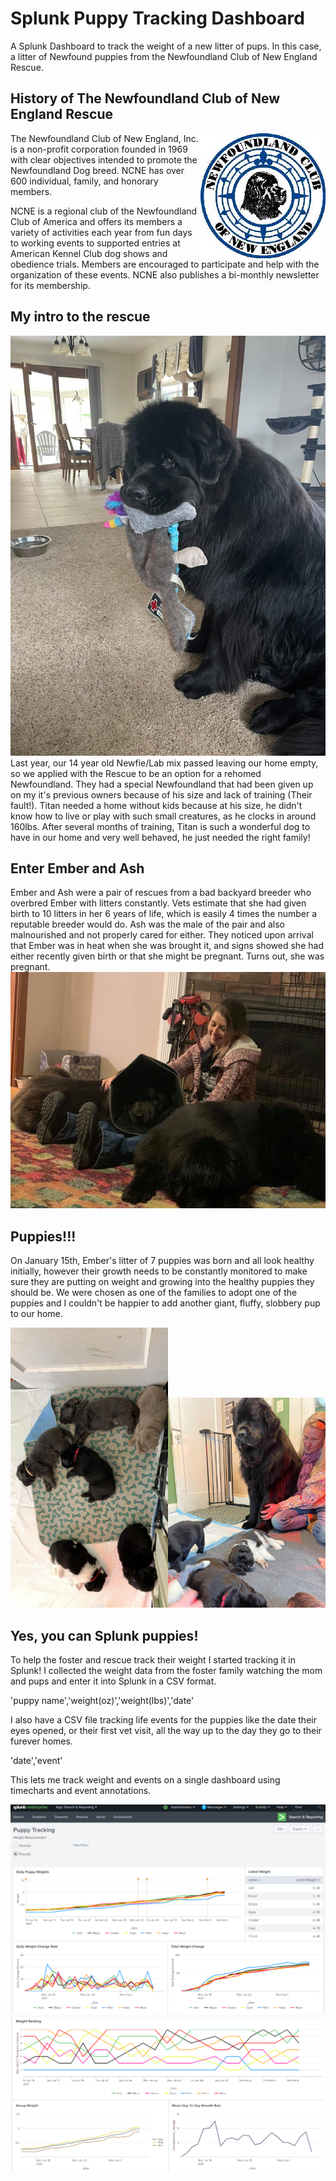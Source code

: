 # Splunk Puppy Tracking Dashboard
A Splunk Dashboard to track the weight of a new litter of pups. In this case, a litter of Newfound puppies from the Newfoundland Club of New England Rescue.

## History of The Newfoundland Club of New England Rescue
<img align="right" src="/static/ncne_logo.jpg">
The Newfoundland Club of New England, Inc. is a non-profit corporation founded in 1969 with clear objectives intended to promote the Newfoundland Dog breed. NCNE has over 600 individual, family, and honorary members.

NCNE is a regional club of the Newfoundland Club of America and offers its members a variety of activities each year from fun days to working events to supported entries at American Kennel Club dog shows and obedience trials. Members are encouraged to participate and help with the organization of these events. NCNE also publishes a bi-monthly newsletter for its membership.

## My intro to the rescue
<img alight="right" src="/static/dog_pics1.jpg">
Last year, our 14 year old Newfie/Lab mix passed leaving our home empty, so we applied with the Rescue to be an option for a rehomed Newfoundland. They had a special Newfoundland that had been given up on my it's previous owners because of his size and lack of training (Their fault!). Titan needed a home without kids because at his size, he didn't know how to live or play with such small creatures, as he clocks in around 160lbs. After several months of training, Titan is such a wonderful dog to have in our home and very well behaved, he just needed the right family!

## Enter Ember and Ash
Ember and Ash were a pair of rescues from a bad backyard breeder who overbred Ember with litters constantly. Vets estimate that she had given birth to 10 litters in her 6 years of life, which is easily 4 times the number a reputable breeder would do. Ash was the male of the pair and also malnourished and not properly cared for either. They noticed upon arrival that Ember was in heat when she was brought it, and signs showed she had either recently given birth or that she might be pregnant. Turns out, she was pregnant.
![Ember and Ash](/static/dog_pics2.jpg)

## Puppies!!!
On January 15th, Ember's litter of 7 puppies was born and all look healthy initially, however their growth needs to be constantly monitored to make sure they are putting on weight and growing into the healthy puppies they should be. We were chosen as one of the families to adopt one of the puppies and I couldn't be happier to add another giant, fluffy, slobbery pup to our home.

<img width="50%" src="static/pup_pics1.png"><img width="50%" src="static/pup_pics2.jpg">

## Yes, you can Splunk puppies!
To help the foster and rescue track their weight I started tracking it in Splunk! I collected the weight data from the foster family watching the mom and pups and enter it into Splunk in a CSV format.

'puppy name','weight(oz)','weight(lbs)','date'

I also have a CSV file tracking life events for the puppies like the date their eyes opened, or their first vet visit, all the way up to the day they go to their furever homes.

'date','event'

This lets me track weight and events on a single dashboard using timecharts and event annotations.

![Dashboard Top](/static/pupp1.png)
![Dashboard Top](/static/pupp2.png)
